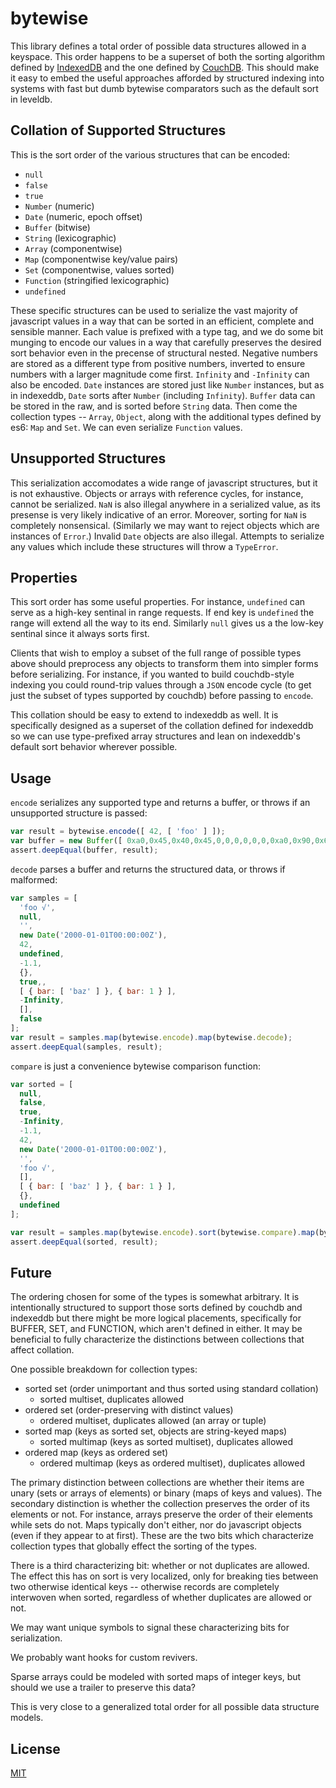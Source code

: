 bytewise
========

This library defines a total order of possible data structures allowed in a keyspace. This order happens to be a superset of both the sorting algorithm defined by [IndexedDB](http://www.w3.org/TR/IndexedDB/#key-construct) and the one defined by [CouchDB](http://wiki.apache.org/couchdb/View_collation). This should make it easy to embed the useful approaches afforded by structured indexing into systems with fast but dumb bytewise comparators such as the default sort in leveldb.


## Collation of Supported Structures

This is the sort order of the various structures that can be encoded:

* `null`
* `false`
* `true`
* `Number` (numeric)
* `Date` (numeric, epoch offset)
* `Buffer` (bitwise)
* `String` (lexicographic)
* `Array` (componentwise)
* `Map` (componentwise key/value pairs)
* `Set` (componentwise, values sorted)
* `Function` (stringified lexicographic)
* `undefined`


These specific structures can be used to serialize the vast majority of javascript values in a way that can be sorted in an efficient, complete and sensible manner. Each value is prefixed with a type tag, and we do some bit munging to encode our values in a way that carefully preserves the desired sort behavior even in the precense of structural nested. Negative numbers are stored as a different type from positive numbers, inverted to ensure numbers with a larger magnitude come first. `Infinity` and `-Infinity` can also be encoded. `Date` instances are stored just like `Number` instances, but as in indexeddb, `Date` sorts after `Number` (including `Infinity`). `Buffer` data can be stored in the raw, and is sorted before `String` data. Then come the collection types -- `Array`, `Object`, along with the additional types defined by es6: `Map` and `Set`. We can even serialize `Function` values.


## Unsupported Structures

This serialization accomodates a wide range of javascript structures, but it is not exhaustive. Objects or arrays with reference cycles, for instance, cannot be serialized. `NaN` is also illegal anywhere in a serialized value, as its presense is very likely indicative of an error. Moreover, sorting for `NaN` is completely nonsensical. (Similarly we may want to reject objects which are instances of `Error`.) Invalid `Date` objects are also illegal. Attempts to serialize any values which include these structures will throw a `TypeError`.


## Properties

This sort order has some useful properties. For instance, `undefined` can serve as a high-key sentinal in range requests. If end key is `undefined` the range will extend all the way to its end. Similarly `null` gives us a the low-key sentinal since it always sorts first.

Clients that wish to employ a subset of the full range of possible types above should preprocess any objects to transform them into simpler forms before serializing. For instance, if you wanted to build couchdb-style indexing you could round-trip values through a `JSON` encode cycle (to get just the subset of types supported by couchdb) before passing to `encode`.

This collation should be easy to extend to indexeddb as well. It is specifically designed as a superset of the collation defined for indexeddb so we can use type-prefixed array structures and lean on indexeddb's default sort behavior wherever possible.


## Usage

`encode` serializes any supported type and returns a buffer, or throws if an unsupported structure is passed:
  
  ``` js
  var result = bytewise.encode([ 42, [ 'foo' ] ]);
  var buffer = new Buffer([ 0xa0,0x45,0x40,0x45,0,0,0,0,0,0,0xa0,0x90,0x67,0x70,0x70,0,0,0 ]);
  assert.deepEqual(buffer, result);
  ```


`decode` parses a buffer and returns the structured data, or throws if malformed:
  
  ``` js
  var samples = [
    'foo √',
    null,
    '',
    new Date('2000-01-01T00:00:00Z'),
    42,
    undefined,
    -1.1,
    {},
    true,,
    [ { bar: [ 'baz' ] }, { bar: 1 } ],
    -Infinity,
    [],
    false
  ];
  var result = samples.map(bytewise.encode).map(bytewise.decode);
  assert.deepEqual(samples, result);
  ```


`compare` is just a convenience bytewise comparison function:

  ``` js
  var sorted = [
    null,
    false,
    true,
    -Infinity,
    -1.1,
    42,
    new Date('2000-01-01T00:00:00Z'),
    '',
    'foo √',
    [],
    [ { bar: [ 'baz' ] }, { bar: 1 } ],
    {},
    undefined
  ];

  var result = samples.map(bytewise.encode).sort(bytewise.compare).map(bytewise.decode);
  assert.deepEqual(sorted, result);
  ```


## Future

The ordering chosen for some of the types is somewhat arbitrary. It is intentionally structured to support those sorts defined by couchdb and indexeddb but there might be more logical placements, specifically for BUFFER, SET, and FUNCTION, which aren't defined in either. It may be beneficial to fully characterize the distinctions between collections that affect collation.
  
One possible breakdown for collection types:

* sorted set (order unimportant and thus sorted using standard collation)
  * sorted multiset, duplicates allowed
* ordered set (order-preserving with distinct values)
  * ordered multiset, duplicates allowed (an array or tuple)
* sorted map (keys as sorted set, objects are string-keyed maps)
  * sorted multimap (keys as sorted multiset), duplicates allowed
* ordered map (keys as ordered set)
  * ordered multimap (keys as ordered multiset), duplicates allowed

The primary distinction between collections are whether their items are unary (sets or arrays of elements) or binary (maps of keys and values). The secondary distinction is whether the collection preserves the order of its elements or not. For instance, arrays preserve the order of their elements while sets do not. Maps typically don't either, nor do javascript objects (even if they appear to at first). These are the two bits which characterize collection types that globally effect the sorting of the types.

There is a third characterizing bit: whether or not duplicates are allowed. The effect this has on sort is very localized, only for breaking ties between two otherwise identical keys -- otherwise records are completely interwoven when sorted, regardless of whether duplicates are allowed or not.

We may want unique symbols to signal these characterizing bits for serialization.

We probably want hooks for custom revivers.

Sparse arrays could be modeled with sorted maps of integer keys, but should we use a trailer to preserve this data?

This is very close to a generalized total order for all possible data structure models.


## License

[MIT](http://deanlandolt.mit-license.org/)
